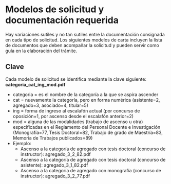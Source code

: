 # Modelos de solicitud y documentación requerida

Hay variaciones sutiles y no tan sutiles entre la documentación consignada en cada tipo de solicitud. Los siguientes modelos de carta incluyen la lista de documentos que deben acompañar la solicitud y pueden servir como guía en la elaboración del trámite.

## Clave
Cada modelo de solicitud se identifica mediante la clave siguiente: **categoria_cat_ing_mod.pdf**

* categoria = es el nombre de la categoría a la que se aspira ascender
* cat = nuevamente la categoría, pero en forma numérica (asistente=2, agregado=3, asociado=4, titular=5)
* ing = forma de ingreso al escalafón actual (por concurso de oposición=1, por ascenso desde el escalafón anterior=2)
* mod = alguna de las modalidades (trabajo de ascenso u otra) especificadas en el Reglamento del Personal Docente e Investigación (Monografía=77, Tesis Doctoral=82, Trabajo de grado de Maestría=83, Memoria de Trabajos publicados=89)
* Ejemplo:
    * Ascenso a la categoría de agregado con tesis doctoral (concurso de instructor): agregado_3_2_82.pdf
	* Ascenso a la categoría de agregado con tesis doctoral (concurso de asistente): agregado_3_1_82.pdf
	* Ascenso a la categoría de agregado con monografía (concurso de instructor): agregado_3_2_77.pdf

